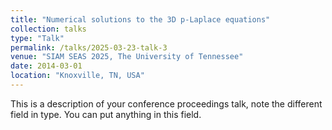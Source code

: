 ```yaml
---
title: "Numerical solutions to the 3D p-Laplace equations"
collection: talks
type: "Talk"
permalink: /talks/2025-03-23-talk-3
venue: "SIAM SEAS 2025, The University of Tennessee"
date: 2014-03-01
location: "Knoxville, TN, USA"
---
```


This is a description of your conference proceedings talk, note the different field in type. You can put anything in this field.
